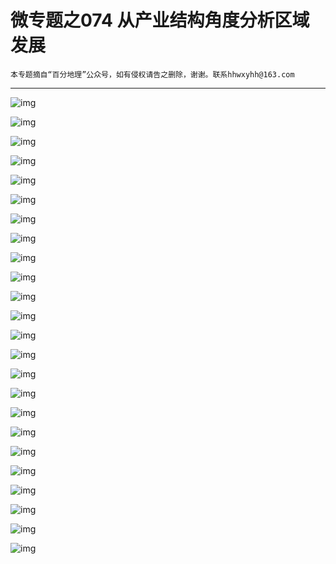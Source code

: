 # 微专题之074 从产业结构角度分析区域发展

```
本专题摘自“百分地理”公众号，如有侵权请告之删除，谢谢。联系hhwxyhh@163.com
```

------
   
   
![img](../images/微专题之046冻土1.jpg)   
   
   
![img](../images/微专题之046冻土2.jpg)   
   
   
![img](../images/微专题之046冻土3.jpg)   
   
   
![img](../images/微专题之046冻土4.jpg)   
   
   
![img](../images/微专题之046冻土5.jpg)   
   
   
![img](../images/微专题之046冻土6.jpg)   
   
   
![img](../images/微专题之046冻土7.jpg)   
   
   
![img](../images/微专题之046冻土8.jpg)   
   
   
![img](../images/微专题之046冻土9.jpg)   
   
   
![img](../images/微专题之046冻土10.jpg)   
   
   
![img](../images/微专题之046冻土11.jpg)   
   
   
![img](../images/微专题之046冻土12.jpg)   
   
   
![img](../images/微专题之046冻土13.jpg)   
   
   
![img](../images/微专题之046冻土14.jpg)   
   
   
![img](../images/微专题之046冻土15.jpg)   
   
   
![img](../images/微专题之046冻土16.jpg)   
   
   
![img](../images/微专题之046冻土17.jpg)   
   
   
![img](../images/微专题之046冻土18.jpg)   
   
   
![img](../images/微专题之046冻土19.jpg)   
   
   
![img](../images/微专题之046冻土20.jpg)   
   
   
![img](../images/微专题之046冻土21.jpg)   
   
   
![img](../images/微专题之046冻土22.jpg)   
   
   
![img](../images/微专题之046冻土23.jpg)   
   
   
![img](../images/微专题之046冻土24.jpg)   

